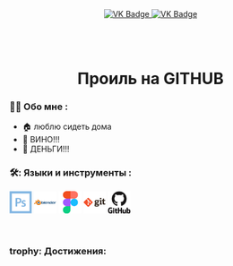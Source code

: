 <div id="badges" align="center">
  <a href= "https://vk.com/rtf_03"> 
    <img src="https://img.shields.io/badge/VK-blue?style-for-the-badge&logo=VK&logoColor=white" alt="VK Badge"/> 
  </a>
  
  <a href="https://mail.google.com/mail/u/1/#inbox"> 
    <img src="https://img.shields.io/badge/EMAIL-red?style-for-the-badge&logo=Gmail&logoColor-white" alt="VK Badge"/> 
  </a>
</div>
  ﻿
﻿
<div id="viewprof" align="center">
  <img src="https://komarev.com/ghpvc/?username=rompersLoppy03&style-flat-square&color=blue" alt="" /> 
</div>
﻿
<div id="heythere" align="center"> 
  <h1> Проиль на GITHUB </h1>
</div>

### :man_technologist: Обо мне :

- :house: люблю сидеть дома
- :wine_glass: ВИНО!!!
- :money_with_wings: ДЕНЬГИ!!!

### 🛠️: Языки и инструменты :

<div>
  <img src="https://github.com/devicons/devicon/blob/master/icons/photoshop/photoshop-line.svg" width="40" height="40" />
  <img src="https://github.com/devicons/devicon/blob/master/icons/blender/blender-original-wordmark.svg" width="40" height="40"/>
  <img src="https://github.com/devicons/devicon/blob/master/icons/figma/figma-original.svg" width="40" height="40"/> 
  <img src="https://github.com/devicons/devicon/blob/master/icons/git/git-original-wordmark.svg" width="40" height="40"/> 
  <img src="https://github.com/devicons/devicon/blob/master/icons/github/github-original-wordmark.svg" width="40" height="40"/> 
</div>

﻿
### trophy: Достижения:

<div>
  <img src="https://github-profile-trophy.vercel.app/?username=rompersLoppy03" alt=""/> 
</div>

